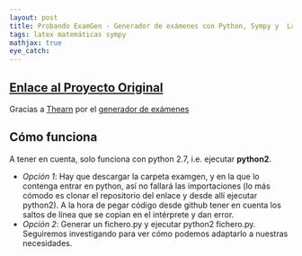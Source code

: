 ```yaml
---
layout: post
title: Probando ExamGen - Generador de exámenes con Python, Sympy y  LaTeX  [\( \LaTeX \)](https://www.latex-project.org/)
tags: latex matemáticas sympy
mathjax: true
eye_catch: 
---
```


## [Enlace al Proyecto Original](https://github.com/thearn/examgen)

Gracias a [Thearn](https://github.com/thearn) por el [generador de exámenes](https://github.com/thearn/examgen)

## Cómo funciona
A tener en cuenta, solo funciona con python 2.7, i.e. ejecutar **python2**. 

  * *Opción 1*: Hay que descargar la carpeta examgen, y en la que lo contenga entrar en python, así no fallará las importaciones (lo más cómodo es clonar el repositorio del enlace y desde allí ejecutar python2). A la hora de pegar código desde github tener en cuenta los saltos de línea que se copian en el intérprete y dan error. 
  * *Opción 2*: Generar un fichero.py y ejecutar python2 fichero.py. Seguiremos investigando para ver cómo podemos adaptarlo a nuestras necesidades. 

